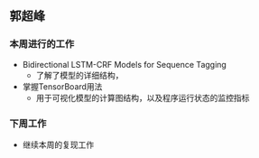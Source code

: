 ## 郭超峰
### 本周进行的工作
* Bidirectional LSTM-CRF Models for Sequence Tagging
  * 了解了模型的详细结构，
* 掌握TensorBoard用法
  * 用于可视化模型的计算图结构，以及程序运行状态的监控指标
### 下周工作
* 继续本周的复现工作
